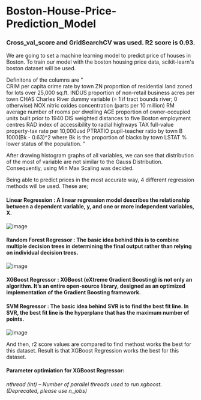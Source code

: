 # Boston-House-Price-Prediction_Model
### Cross_val_score and GridSearchCV was used. R2 score is 0.93.

We are going to set a machine learning model to predict price of houses in Boston. To train our model with the boston housing price data, scikit-learn's boston dataset will be used. 

Definitons of the columns are 
"  
CRIM per capita crime rate by town
ZN proportion of residential land zoned for lots over 25,000 sq.ft.
INDUS proportion of non-retail business acres per town
CHAS Charles River dummy variable (= 1 if tract bounds river; 0 otherwise)
NOX nitric oxides concentration (parts per 10 million)
RM average number of rooms per dwelling
AGE proportion of owner-occupied units built prior to 1940
DIS weighted distances to five Boston employment centres
RAD index of accessibility to radial highways
TAX full-value property-tax rate per 10,000usd
PTRATIO pupil-teacher ratio by town
B 1000(Bk - 0.63)^2 where Bk is the proportion of blacks by town
LSTAT % lower status of the population. "

After drawing histogram graphs of all variables, we can see that distribution of the most of variable are not similar to the Gauss Distribution. Consequently, using Min Max Scaling was decided.

Being able to predict prices in the most accurate way, 4 different regression methods will be used. These are;

  #### Linear Regression : A linear regression model describes the relationship between a dependent variable, y, and one or more independent variables, X. 
  ![image](https://user-images.githubusercontent.com/83719212/208004942-55ef77a7-0f3a-43be-afa5-e40a3f9c1178.png)
  
  #### Random Forest Regressor : The basic idea behind this is to combine multiple decision trees in determining the final output rather than relying on individual decision trees. 
  ![image](https://user-images.githubusercontent.com/83719212/208005056-b29911d1-8b8b-4f4c-aaa5-3b0ab9fa25eb.png)
  
  #### XGBoost Regressor : XGBoost (eXtreme Gradient Boosting) is not only an algorithm. It’s an entire open-source library, designed as an optimized implementation of the Gradient Boosting framework. 
 
  #### SVM Regressor : The basic idea behind SVR is to find the best fit line. In SVR, the best fit line is the hyperplane that has the maximum number of points.
  ![image](https://user-images.githubusercontent.com/83719212/208005830-86045956-9cad-4d1b-a55e-68631e72e53a.png)


And then, r2 score values are compared to find methost works the best for this dataset. Result is that XGBoost Regression works the best for this dataset.

#### Parameter optimiation for XGBoost Regressor:

###### nthread (int) – Number of parallel threads used to run xgboost. (Deprecated, please use n_jobs)


